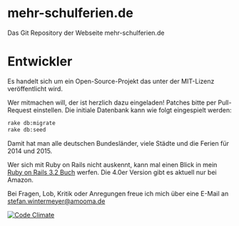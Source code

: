 mehr-schulferien.de
===================

Das Git Repository der Webseite mehr-schulferien.de

Entwickler
==========
Es handelt sich um ein Open-Source-Projekt das unter der MIT-Lizenz veröffentlicht wird. 

Wer mitmachen will, der ist herzlich dazu eingeladen! Patches bitte per Pull-Request einstellen. Die initiale Datenbank kann wie folgt eingespielt werden: 

```bash
rake db:migrate
rake db:seed
```

Damit hat man alle deutschen Bundesländer, viele Städte und die Ferien für 2014 und 2015.

Wer sich mit Ruby on Rails nicht auskennt, kann mal einen Blick in mein [Ruby on Rails 3.2 Buch](http://ruby-auf-schienen.de) werfen. Die 4.0er Version gibt es aktuell nur bei Amazon.

Bei Fragen, Lob, Kritik oder Anregungen freue ich mich über eine E-Mail an 
stefan.wintermeyer@amooma.de

[![Code Climate](https://codeclimate.com/github/wintermeyer/mehr-schulferien.de.png)](https://codeclimate.com/github/wintermeyer/mehr-schulferien.de)
